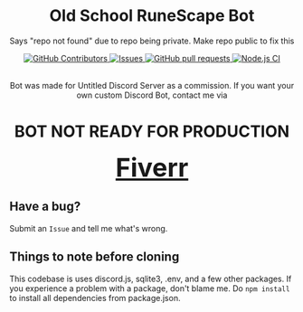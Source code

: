 <div align="center">
    <!-- <img src="./image.png" height="128" style="border-radius: 99999px"> -->
</div>
<h1 align="center">Old School RuneScape Bot</h1>
<div align="center">
    <p>Says "repo not found" due to repo being private. Make repo public to fix this</p>
    <a href="https://github.com/JayNightmare/Old-School-RuneScape/graphs/contributors">
      <img alt="GitHub Contributors" src="https://img.shields.io/github/contributors/JayNightmare/Old-School-RuneScape?color=2db94d" />
    </a>
    <a href="https://github.com/JayNightmare/Old-School-RuneScape/issues">
      <img alt="Issues" src="https://img.shields.io/github/issues/JayNightmare/Old-School-RuneScape?color=0088ff" />
    </a>
    <a href="https://github.com/JayNightmare/Old-School-RuneScape/pulls">
      <img alt="GitHub pull requests" src="https://img.shields.io/github/issues-pr/JayNightmare/Old-School-RuneScape?color=0088ff" />
    </a>
    <a href="https://github.com/JayNightmare/Old-School-RuneScape/actions/workflows/node.js.yml">
      <img alt="Node.js CI" src="https://github.com/JayNightmare/Old-School-RuneScape/actions/workflows/node.js.yml/badge.svg"/>
    </a>
    <br/>
</div>

<div align="center">
  <!-- <div>
    <a href="https://top.gg/bot/1278098225353719869">
      <img src="https://top.gg/api/widget/upvotes/1278098225353719869.svg">
    </a>
    <a href="https://discord.com/application-directory/1278098225353719869">
      <p>Discord App Directory</p>
    </a>
  </div> -->
</div>

<br/>

<div align="center">
    <p>Bot was made for Untitled Discord Server as a commission. If you want your own custom Discord Bot, contact me via</p> 
</div>

<div align=center>

# BOT NOT READY FOR PRODUCTION

</div>

<div align="center">
    <a href=https://www.fiverr.com/s/bdoQ9mN style="font-size: 45px;  font-weight: bold;">Fiverr</a>
</div>

## Have a bug?

Submit an `Issue` and tell me what's wrong.

## Things to note before cloning

This codebase is uses discord.js, sqlite3, .env, and a few other packages. If you experience a problem with a package, don't blame me. Do `npm install` to install all dependencies from package.json.
